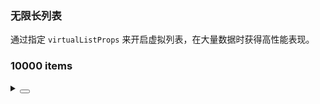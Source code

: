 ### 无限长列表

通过指定 `virtualListProps` 来开启虚拟列表，在大量数据时获得高性能表现。

<div class="cell-demo vp-raw">
  <h3 :style="{ color: 'var(--color-text-2)' }">10000 items</h3>
  <yc-list
    :maxHeight="560"
    :virtualListProps="{
      itemHeight: 103,
    }"
    :data="list">
    <template #item="{ item, index }">
      <yc-list-item :key="index">
        <yc-list-item-meta
          :title="item.title"
          :description="item.description">
          <template #avatar>
            <yc-avatar shape="square"> A </yc-avatar>
          </template>
        </yc-list-item-meta>
      </yc-list-item>
    </template>
  </yc-list>
</div>

<script setup>
import { reactive } from 'vue';
const list = reactive(
  Array(10000)
    .fill(null)
    .map((_, index) => {
      const prefix = `0000${index}`.slice(-5);
      return {
        title: 'Beijing Bytedance Technology Co., Ltd.',
        description: `(${prefix}) Beijing ByteDance Technology Co., Ltd. is an enterprise located in China.`,
      };
    })
);
</script>

<details>
<summary>
 <button class="code-btn"  >
    <icon-code />
 </button>
</summary>

```vue
<template>
  <h3 :style="{ color: 'var(--color-text-2)' }">10000 items</h3>
  <yc-list
    :maxHeight="560"
    :virtualListProps="{
      itemHeight: 103,
    }"
    :data="list">
    <template #item="{ item, index }">
      <yc-list-item :key="index">
        <yc-list-item-meta
          :title="item.title"
          :description="item.description">
          <template #avatar>
            <yc-avatar shape="square"> A </yc-avatar>
          </template>
        </yc-list-item-meta>
      </yc-list-item>
    </template>
  </yc-list>
</template>

<script setup>
import { reactive } from 'vue';
const list = reactive(
  Array(10000)
    .fill(null)
    .map((_, index) => {
      const prefix = `0000${index}`.slice(-5);
      return {
        title: 'Beijing Bytedance Technology Co., Ltd.',
        description: `(${prefix}) Beijing ByteDance Technology Co., Ltd. is an enterprise located in China.`,
      };
    })
);
</script>
```

</details>
